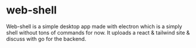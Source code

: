 # web-shell

Web-shell is a simple desktop app made with electron which is a simply shell without tons of commands for now. It uploads a react &amp; tailwind site &amp; discuss with go for the backend.
